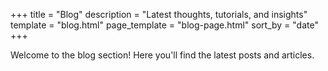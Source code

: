 +++
title = "Blog"
description = "Latest thoughts, tutorials, and insights"
template = "blog.html"
page_template = "blog-page.html"
sort_by = "date"
+++

Welcome to the blog section! Here you'll find the latest posts and articles.
